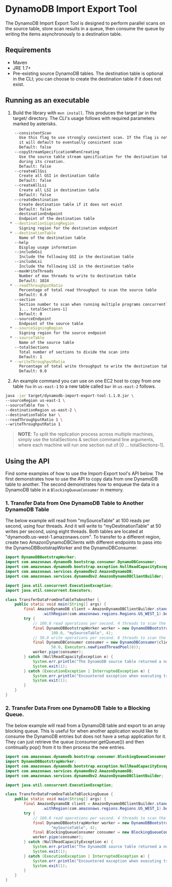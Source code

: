 # DynamoDB Import Export Tool
The DynamoDB Import Export Tool is designed to perform parallel scans on the source table,
store scan results in a queue, then consume the queue by writing the items asynchronously to a destination table.

## Requirements ##
* Maven
* JRE 1.7+
* Pre-existing source DynamoDB tables. The destination table is optional in the CLI; you can choose to create the
destination table if it does not exist.

## Running as an executable
1. Build the library with `mvn install`. This produces the target jar in the target/ directory.
The CLI's usage follows with required parameters marked by asterisks.

```bash
    --consistentScan
      Use this flag to use strongly consistent scan. If the flag is not used 
      it will default to eventually consistent scan
      Default: false
    --copyStreamSpecificationWhenCreating
      Use the source table stream specification for the destination table 
      during its creation.
      Default: false
    --createAllGsi
      Create all GSI in destination table
      Default: false
    --createAllLsi
      Create all LSI in destination table
      Default: false
    --createDestination
      Create destination table if it does not exist
      Default: false
    --destinationEndpoint
      Endpoint of the destination table
  * --destinationSigningRegion
      Signing region for the destination endpoint
  * --destinationTable
      Name of the destination table
    --help
      Display usage information
    --includeGsi
      Include the following GSI in the destination table
    --includeLsi
      Include the following LSI in the destination table
    --maxWriteThreads
      Number of max threads to write to destination table
      Default: 1024
  * --readThroughputRatio
      Percentage of total read throughput to scan the source table
      Default: 0.0
    --section
      Section number to scan when running multiple programs concurrently [0, 
      1... totalSections-1]
      Default: 0
    --sourceEndpoint
      Endpoint of the source table
  * --sourceSigningRegion
      Signing region for the source endpoint
  * --sourceTable
      Name of the source table
    --totalSections
      Total number of sections to divide the scan into
      Default: 1
  * --writeThroughputRatio
      Percentage of total write throughput to write the destination table
      Default: 0.0
```

2. An example command you can use on one EC2 host to copy from one table `foo` in `us-east-1` to a new table
called `bar` in `us-east-2` follows.

```bash
java -jar target/dynamodb-import-export-tool-1.1.0.jar \
--sourceRegion us-east-1 \
--sourceTable foo \
--destinationRegion us-east-2 \
--destinationTable bar \
--readThroughputRatio 1 \
--writeThroughputRatio 1
```

> **NOTE**: To split the replication process across multiple machines, simply use the totalSections & section
command line arguments, where each machine will run one section out of [0 ... totalSections-1].

## Using the API
Find some examples of how to use the Import-Export tool's API below.
The first demonstrates how to use the API to copy data from one DynamoDB table to another.
The second demonstrates how to enqueue the data in a DynamoDB table in a
`BlockingQueueConsumer` in memory.

### 1. Transfer Data from One DynamoDB Table to Another DynamoDB Table

The below example will read from "mySourceTable" at 100 reads per second, using four threads.
And it will write to "myDestinationTable" at 50 writes per second, using eight threads.
Both tables are located at "dynamodb.us-west-1.amazonaws.com".
To transfer to a different region, create two AmazonDynamoDBClients
with different endpoints to pass into the DynamoDBBootstrapWorker and the DynamoDBConsumer.

```java
import DynamoDBBootstrapWorker;
import com.amazonaws.dynamodb.bootstrap.consumer.DynamoDBConsumer;
import com.amazonaws.dynamodb.bootstrap.exception.NullReadCapacityException;
import com.amazonaws.services.dynamodbv2.AmazonDynamoDB;
import com.amazonaws.services.dynamodbv2.AmazonDynamoDBClientBuilder;

import java.util.concurrent.ExecutionException;
import java.util.concurrent.Executors;

class TransferDataFromOneTableToAnother {
    public static void main(String[] args) {
        final AmazonDynamoDB client = AmazonDynamoDBClientBuilder.standard()
                .withRegion(com.amazonaws.regions.Regions.US_WEST_1).build();
        try {
            // 100.0 read operations per second. 4 threads to scan the table.
            final DynamoDBBootstrapWorker worker = new DynamoDBBootstrapWorker(client,
                    100.0, "mySourceTable", 4);
            // 50.0 write operations per second. 8 threads to scan the table.
            final DynamoDBConsumer consumer = new DynamoDBConsumer(client, "myDestinationTable",
                    50.0, Executors.newFixedThreadPool(8));
            worker.pipe(consumer);
        } catch (NullReadCapacityException e) {
            System.err.println("The DynamoDB source table returned a null read capacity.");
            System.exit(1);
        } catch (ExecutionException | InterruptedException e) {
            System.err.println("Encountered exception when executing transfer: " + e.getMessage());
            System.exit(1);
        }
    }
}
```


### 2. Transfer Data From one DynamoDB Table to a Blocking Queue.

The below example will read from a DynamoDB table and export to an array blocking queue.
This is useful for when another application would like to consume
the DynamoDB entries but does not have a setup application for it.
They can just retrieve the queue (consumer.getQueue()) and then continually pop() from it
to then process the new entries.

```java
import com.amazonaws.dynamodb.bootstrap.consumer.BlockingQueueConsumer;
import DynamoDBBootstrapWorker;
import com.amazonaws.dynamodb.bootstrap.exception.NullReadCapacityException;
import com.amazonaws.services.dynamodbv2.AmazonDynamoDB;
import com.amazonaws.services.dynamodbv2.AmazonDynamoDBClientBuilder;

import java.util.concurrent.ExecutionException;

class TransferDataFromOneTableToBlockingQueue {
    public static void main(String[] args) {
        final AmazonDynamoDB client = AmazonDynamoDBClientBuilder.standard()
                .withRegion(com.amazonaws.regions.Regions.US_WEST_1).build();
        try {
            // 100.0 read operations per second. 4 threads to scan the table.
            final DynamoDBBootstrapWorker worker = new DynamoDBBootstrapWorker(client, 100.0,
                    "mySourceTable", 4);
            final BlockingQueueConsumer consumer = new BlockingQueueConsumer(8);
            worker.pipe(consumer);
        } catch (NullReadCapacityException e) {
            System.err.println("The DynamoDB source table returned a null read capacity.");
            System.exit(1);
        } catch (ExecutionException | InterruptedException e) {
            System.err.println("Encountered exception when executing transfer: " + e.getMessage());
            System.exit(1);
        }
    }
}
```
